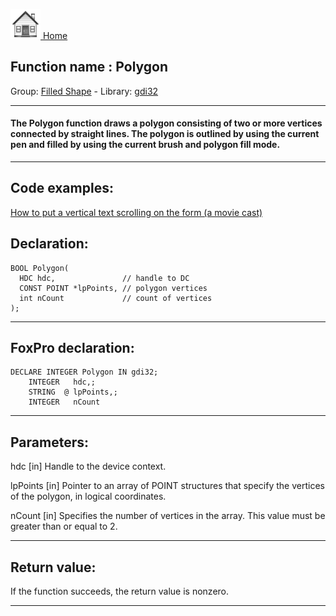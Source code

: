 [<img src="../../images/home.png"> Home ](https://github.com/VFPX/Win32API)  

## Function name : Polygon
Group: [Filled Shape](../../functions_group.md#Filled_Shape)  -  Library: [gdi32](../../../libraries.md#gdi32)  
***  


#### The Polygon function draws a polygon consisting of two or more vertices connected by straight lines. The polygon is outlined by using the current pen and filled by using the current brush and polygon fill mode.
***  


## Code examples:
[How to put a vertical text scrolling on the form (a movie cast)](../../samples/sample_354.md)  

## Declaration:
```foxpro  
BOOL Polygon(
  HDC hdc,               // handle to DC
  CONST POINT *lpPoints, // polygon vertices
  int nCount             // count of vertices
);  
```  
***  


## FoxPro declaration:
```foxpro  
DECLARE INTEGER Polygon IN gdi32;
	INTEGER   hdc,;
	STRING  @ lpPoints,;
	INTEGER   nCount  
```  
***  


## Parameters:
hdc 
[in] Handle to the device context. 

lpPoints 
[in] Pointer to an array of POINT structures that specify the vertices of the polygon, in logical coordinates. 

nCount 
[in] Specifies the number of vertices in the array. This value must be greater than or equal to 2.   
***  


## Return value:
If the function succeeds, the return value is nonzero.  
***  

